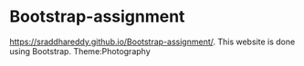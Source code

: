 # Bootstrap-assignment
https://sraddhareddy.github.io/Bootstrap-assignment/.
This website is done using Bootstrap.
Theme:Photography
